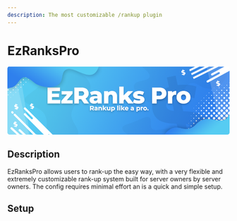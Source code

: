 ```yaml
---
description: The most customizable /rankup plugin
---
```


# EzRanksPro

![](../../.gitbook/assets/title%20%285%29.png)

## Description

EzRanksPro allows users to rank-up the easy way, with a very flexible and extremely customizable rank-up system built for server owners by server owners. The config requires minimal effort an is a quick and simple setup.

## Setup



